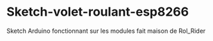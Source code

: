 # Sketch-volet-roulant-esp8266
Sketch Arduino fonctionnant sur les modules fait maison de Rol_Rider
